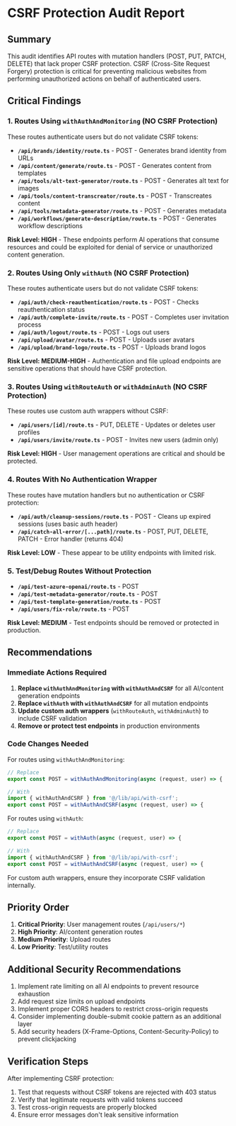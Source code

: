 # CSRF Protection Audit Report

## Summary
This audit identifies API routes with mutation handlers (POST, PUT, PATCH, DELETE) that lack proper CSRF protection. CSRF (Cross-Site Request Forgery) protection is critical for preventing malicious websites from performing unauthorized actions on behalf of authenticated users.

## Critical Findings

### 1. Routes Using `withAuthAndMonitoring` (NO CSRF Protection)
These routes authenticate users but do not validate CSRF tokens:

- **`/api/brands/identity/route.ts`** - POST - Generates brand identity from URLs
- **`/api/content/generate/route.ts`** - POST - Generates content from templates
- **`/api/tools/alt-text-generator/route.ts`** - POST - Generates alt text for images
- **`/api/tools/content-transcreator/route.ts`** - POST - Transcreates content
- **`/api/tools/metadata-generator/route.ts`** - POST - Generates metadata
- **`/api/workflows/generate-description/route.ts`** - POST - Generates workflow descriptions

**Risk Level: HIGH** - These endpoints perform AI operations that consume resources and could be exploited for denial of service or unauthorized content generation.

### 2. Routes Using Only `withAuth` (NO CSRF Protection)
These routes authenticate users but do not validate CSRF tokens:

- **`/api/auth/check-reauthentication/route.ts`** - POST - Checks reauthentication status
- **`/api/auth/complete-invite/route.ts`** - POST - Completes user invitation process
- **`/api/auth/logout/route.ts`** - POST - Logs out users
- **`/api/upload/avatar/route.ts`** - POST - Uploads user avatars
- **`/api/upload/brand-logo/route.ts`** - POST - Uploads brand logos

**Risk Level: MEDIUM-HIGH** - Authentication and file upload endpoints are sensitive operations that should have CSRF protection.

### 3. Routes Using `withRouteAuth` or `withAdminAuth` (NO CSRF Protection)
These routes use custom auth wrappers without CSRF:

- **`/api/users/[id]/route.ts`** - PUT, DELETE - Updates or deletes user profiles
- **`/api/users/invite/route.ts`** - POST - Invites new users (admin only)

**Risk Level: HIGH** - User management operations are critical and should be protected.

### 4. Routes With No Authentication Wrapper
These routes have mutation handlers but no authentication or CSRF protection:

- **`/api/auth/cleanup-sessions/route.ts`** - POST - Cleans up expired sessions (uses basic auth header)
- **`/api/catch-all-error/[...path]/route.ts`** - POST, PUT, DELETE, PATCH - Error handler (returns 404)

**Risk Level: LOW** - These appear to be utility endpoints with limited risk.

### 5. Test/Debug Routes Without Protection
- **`/api/test-azure-openai/route.ts`** - POST
- **`/api/test-metadata-generator/route.ts`** - POST
- **`/api/test-template-generation/route.ts`** - POST
- **`/api/users/fix-role/route.ts`** - POST

**Risk Level: MEDIUM** - Test endpoints should be removed or protected in production.

## Recommendations

### Immediate Actions Required

1. **Replace `withAuthAndMonitoring` with `withAuthAndCSRF`** for all AI/content generation endpoints
2. **Replace `withAuth` with `withAuthAndCSRF`** for all mutation endpoints
3. **Update custom auth wrappers** (`withRouteAuth`, `withAdminAuth`) to include CSRF validation
4. **Remove or protect test endpoints** in production environments

### Code Changes Needed

For routes using `withAuthAndMonitoring`:
```typescript
// Replace
export const POST = withAuthAndMonitoring(async (request, user) => {

// With
import { withAuthAndCSRF } from '@/lib/api/with-csrf';
export const POST = withAuthAndCSRF(async (request, user) => {
```

For routes using `withAuth`:
```typescript
// Replace
export const POST = withAuth(async (request, user) => {

// With
import { withAuthAndCSRF } from '@/lib/api/with-csrf';
export const POST = withAuthAndCSRF(async (request, user) => {
```

For custom auth wrappers, ensure they incorporate CSRF validation internally.

## Priority Order

1. **Critical Priority**: User management routes (`/api/users/*`)
2. **High Priority**: AI/content generation routes
3. **Medium Priority**: Upload routes
4. **Low Priority**: Test/utility routes

## Additional Security Recommendations

1. Implement rate limiting on all AI endpoints to prevent resource exhaustion
2. Add request size limits on upload endpoints
3. Implement proper CORS headers to restrict cross-origin requests
4. Consider implementing double-submit cookie pattern as an additional layer
5. Add security headers (X-Frame-Options, Content-Security-Policy) to prevent clickjacking

## Verification Steps

After implementing CSRF protection:
1. Test that requests without CSRF tokens are rejected with 403 status
2. Verify that legitimate requests with valid tokens succeed
3. Test cross-origin requests are properly blocked
4. Ensure error messages don't leak sensitive information
